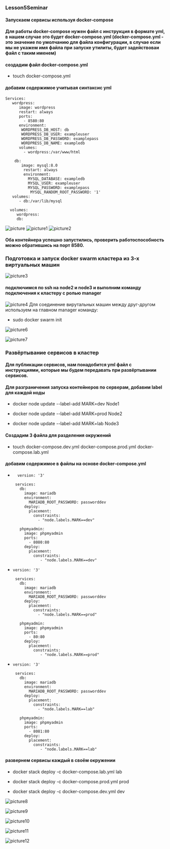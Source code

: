 ### Lesson5Seminar
#### Запускаем сервисы используя docker-compose
#### Для работы docker-compose нужен файл с инструкция в формате yml, в нашем случае это будет docker-compose.yml (docker-compose.yml - это значение по умолчанию для файла конфигурации, в случае если мы не укажем имя файла при запуске утилиты, будет задействоваи файл с таким именем)

#### создадим файл docker-compose.yml

* touch docker-compose.yml

#### добавим содержимое учитывая синтаксис yml



    
    Services:
       wordpress:
          image: wordpress
          restart: always
          ports:
            - 8580:80
          environment:
           WORDPRESS_DB_HOST: db
           WORDPRESS_DB_USER: exampleuser
           WORDPRESS_DB_PASSWORD: examplepass
           WORDPRESS_DB_NAME: exampledb
          volumes:
            - wordpress:/var/www/html

        db:
           image: mysql:8.0
            restart: always
            environment:
              MYSQL_DATABASE: exampledb
              MYSQL_USER: exampleuser
              MYSQL_PASSWORD: examplepass
               MYSQL_RANDOM_ROOT_PASSWORD: '1'
       volumes:
          - db:/var/lib/mysql

      volumes:
         wordpress:
         db:
![picture](images/Wordpress1.png)
![picture1](images/DockerSite.png)
![picture2](images/MySQL1.png)
#### Оба контейнера успешно запустились, проверить работоспособность можно обратившись на порт 8580.
### Подготовка и запуск docker swarm кластера из 3-х виртуальных машин
![picture3](images/scrin.png)
#### подключимся по ssh на node2 и node3 и выполним команду подключения к кластеру с ролью manager
![picture4](images/DockerNode6.png)
Для соединение вирутальных машин между друг-другом используем на главном manager команду:
* sudo docker swarm init

![picture6](images/DockerNode2_1.png)

![picture7](images/DockerNode2_23.png)
### Развёртывание сервисов в кластер
#### Для публикации сервисов, нам понадобится yml файл с инструкциями, которые мы будем передавать при развёртывании сервисов.

#### Для разграничения запуска контейнеров по серверам, добавим label для каждой ноды

* docker node update --label-add MARK=dev Node1

* docker node update --label-add MARK=prod Node2

* docker node update --label-add MARK=lab Node3
#### Создадим 3 файла для разделения окружений

* touch docker-compose.dev.yml docker-compose.prod.yml docker-compose.lab.yml
#### добавим содержимое в файлы на основе docker-compose.yml
*       version: '3'

       services:
         db:
           image: mariadb
           environment:
             MARIADB_ROOT_PASSWORD: passworddev
           deploy:
             placement:
               constraints:
                 - "node.labels.MARK==dev"

         phpmyadmin:
           image: phpmyadmin
           ports:
             - 8080:80
           deploy:
             placement:
               constraints:
                  - "node.labels.MARK==dev"

*     version: '3'

       services:
         db:
           image: mariadb
           environment:
             MARIADB_ROOT_PASSWORD: passworddev
           deploy:
             placement:
               constraints:
                 - "node.labels.MARK==prod"

         phpmyadmin:
           image: phpmyadmin
           ports:
             - 80:80
           deploy:
             placement:
               constraints:
                  - "node.labels.MARK==prod"
*     version: '3'

       services:
         db:
           image: mariadb
           environment:
             MARIADB_ROOT_PASSWORD: passworddev
           deploy:
             placement:
               constraints:
                 - "node.labels.MARK==lab"

         phpmyadmin:
           image: phpmyadmin
           ports:
             - 8081:80
           deploy:
             placement:
               constraints:
                  - "node.labels.MARK==lab"
#### развернем сервисы каждый в своём окружении

* docker stack deploy -c docker-compose.lab.yml lab

* docker stack deploy -c docker-compose.prod.yml prod

* docker stack deploy -c docker-compose.dev.yml dev

![picture8](images/DockerNode4.png)


![picture9](images/DockerNode5.png)



![picture10](images/DockerNode7.png)

![picture11](images/DockerNode9.png)

![picture12](images/DockerNode10.png)
